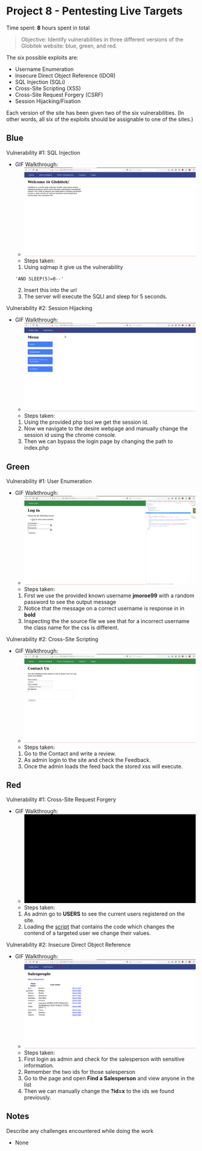 # Project 8 - Pentesting Live Targets

Time spent: **8** hours spent in total

> Objective: Identify vulnerabilities in three different versions of the Globitek website: blue, green, and red.

The six possible exploits are:
* Username Enumeration
* Insecure Direct Object Reference (IDOR)
* SQL Injection (SQLi)
* Cross-Site Scripting (XSS)
* Cross-Site Request Forgery (CSRF)
* Session Hijacking/Fixation

Each version of the site has been given two of the six vulnerabilities. (In other words, all six of the exploits should be assignable to one of the sites.)

## Blue

Vulnerability #1: SQL Injection 
- GIF Walkthrough:
  - ![1](/gifs/SQLI.gif?raw=true)
  - Steps taken:
  1. Using sqlmap it give us the vulnerability
    ```
    'AND SLEEP(5)=0--'
    ```
  2. Insert this into the url 
  3. The server will execute the SQLI and sleep for 5 seconds.

Vulnerability #2: Session Hijacking
- GIF Walkthrough:
  - ![2](/gifs/Session_hijacking.gif?raw=true)
  - Steps taken:
  1. Using the provided php tool we get the session id.
  2. Now we navigate to the desire  webpage and manually change the session id
     using the chrome console. 
  3. Then we can bypass the login page by changing the path to index.php     


## Green

Vulnerability #1: User Enumeration
- GIF Walkthrough:
  - ![3](/gifs/user_enumeration.gif?raw=true)
  - Steps taken:
  1. First we use the provided known username __jmoroe99__ with a random
     password to see the output message
  2. Notice that the message on a correct username is response in in **bold**
  3. Inspecting the the source file we see that for a incorrect username the
     class name for the css is different.

Vulnerability #2: Cross-Site Scripting 
- GIF Walkthrough:
  - ![4](/gifs/XSS.gif?raw=true)
  - Steps taken:
  1. Go to the Contact and write a review.
  2. As admin login to the site and check the Feedback.
  3. Once the admin loads the feed back the stored xss will execute.


## Red

Vulnerability #1: Cross-Site Request Forgery
- GIF Walkthrough:
  - ![5](/gifs/CSRF.gif?raw=true)
  - Steps taken:
  1. As admin go to **USERS** to see the current users registered on the site.
  2. Loading the [script](/csrf.html) that contains the code which changes the contend of a
     targeted user we change their values.


Vulnerability #2: Insecure Direct Object Reference 
- GIF Walkthrough:
  - ![6](/gifs/IDOR.gif?raw=true)
  - Steps taken:
  1. First login as admin and check for the salesperson with sensitive
     information.
  2. Remember the two ids for those salesperson
  3. Go to the page and open __Find a Salesperson__ and view anyone in the list
  4. Then we can manually change the **?id=x** to the ids we found previously.


## Notes

Describe any challenges encountered while doing the work
- None

